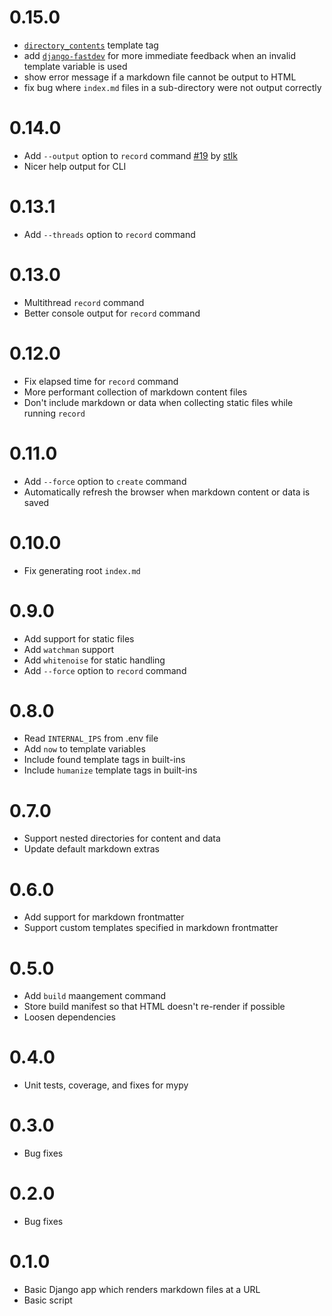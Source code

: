 # 0.15.0

- [`directory_contents`](templates#coltrane-template-tags) template tag
- add [`django-fastdev`](https://github.com/boxed/django-fastdev) for more immediate feedback when an invalid template variable is used
- show error message if a markdown file cannot be output to HTML
- fix bug where `index.md` files in a sub-directory were not output correctly

# 0.14.0

- Add `--output` option to `record` command [#19](https://github.com/adamghill/coltrane/issues/19) by [stlk](https://github.com/stlk)
- Nicer help output for CLI

# 0.13.1

- Add `--threads` option to `record` command

# 0.13.0

- Multithread `record` command
- Better console output for `record` command

# 0.12.0

- Fix elapsed time for `record` command
- More performant collection of markdown content files
- Don't include markdown or data when collecting static files while running `record`

# 0.11.0

- Add `--force` option to `create` command
- Automatically refresh the browser when markdown content or data is saved

# 0.10.0

- Fix generating root `index.md`

# 0.9.0

- Add support for static files
- Add `watchman` support
- Add `whitenoise` for static handling
- Add `--force` option to `record` command

# 0.8.0

- Read `INTERNAL_IPS` from .env file
- Add `now` to template variables
- Include found template tags in built-ins
- Include `humanize` template tags in built-ins

# 0.7.0

- Support nested directories for content and data
- Update default markdown extras

# 0.6.0

- Add support for markdown frontmatter
- Support custom templates specified in markdown frontmatter

# 0.5.0

- Add `build` maangement command
- Store build manifest so that HTML doesn't re-render if possible
- Loosen dependencies

# 0.4.0

- Unit tests, coverage, and fixes for mypy

# 0.3.0

- Bug fixes

# 0.2.0

- Bug fixes

# 0.1.0

- Basic Django app which renders markdown files at a URL
- Basic script
